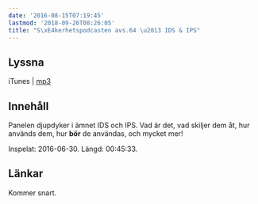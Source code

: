 ```yaml
---
date: '2016-08-15T07:19:45'
lastmod: '2018-09-26T08:26:05'
title: "S\xE4kerhetspodcasten avs.64 \u2013 IDS & IPS"
---
```

## Lyssna

iTunes \| [mp3](http://traffic.libsyn.com/sakerhetspodcasten/IDS_IPS_tema.mp3) 

## Innehåll

Panelen djupdyker i ämnet IDS och IPS. Vad är det, vad skiljer dem åt, hur används
dem, hur __bör__ de användas, och mycket mer!

Inspelat: 2016-06-30. Längd: 00:45:33.

## Länkar

Kommer snart.
